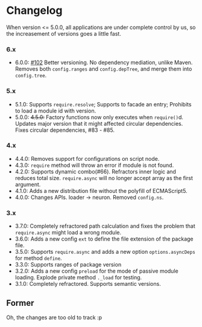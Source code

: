# Changelog


When version <= 5.0.0, all applications are under complete control by us, so the increasement of versions goes a little fast.

### 6.x

- 6.0.0: [#102][102] Better versioning. No dependency mediation, unlike Maven. Removes both `config.ranges` and `config.depTree`, and merge them into `config.tree`.

### 5.x

- 5.1.0: Supports `require.resolve`; Supports to facade an entry; Prohibits to load a module id with version.
- 5.0.0: <del>4.5.0:</del> Factory functions now only executes when `require()`d. Updates major version that it might affected circular dependencies. Fixes circular dependencies, #83 - #85.

### 4.x

- 4.4.0: Removes support for configurations on script node.
- 4.3.0: `require` method will throw an error if module is not found.
- 4.2.0: Supports dynamic combo(#66). Refractors inner logic and reduces total size. `require.async` will no longer accept array as the first argument.
- 4.1.0: Adds a new distribution file without the polyfill of ECMAScript5.
- 4.0.0: Changes APIs. loader -> neuron. Removed `config.ns`.

### 3.x

- 3.7.0: Completely refractored path calculation and fixes the problem that `require.async` might load a wrong module.
- 3.6.0: Adds a new config `ext` to define the file extension of the package file.
- 3.5.0: Supports `require.async` and adds a new option `options.asyncDeps` for method `define`.
- 3.3.0: Supports ranges of package version
- 3.2.0: Adds a new config `preload` for the mode of passive module loading. Explode private method `._load` for testing.
- 3.1.0: Completely refractored. Supports semantic versions.

## Former

Oh, the changes are too old to track :p

[102]: https://github.com/kaelzhang/neuron/issues/102
